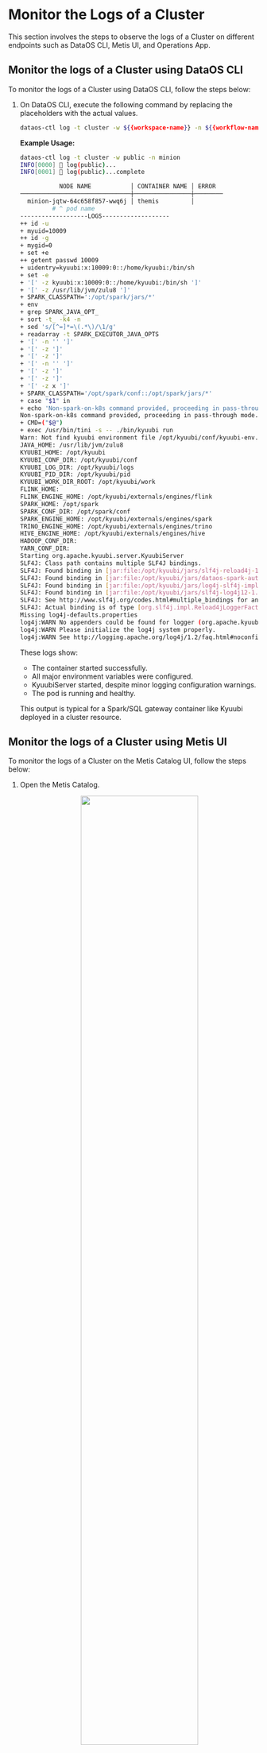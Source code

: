# Monitor the Logs of a Cluster

This section involves the steps to observe the logs of a Cluster on different endpoints such as DataOS CLI, Metis UI, and Operations App.

## Monitor the logs of a Cluster using DataOS CLI

To monitor the  logs of a Cluster using DataOS CLI, follow the steps below:

1. On DataOS CLI, execute the following command by replacing the placeholders with the actual values. 
    
    ```bash
    dataos-ctl log -t cluster -w ${{workspace-name}} -n ${{workflow-name}}
    ```
    
    **Example Usage:**
    
    ```bash
    dataos-ctl log -t cluster -w public -n minion
    INFO[0000] 📃 log(public)...                             
    INFO[0001] 📃 log(public)...complete                     
    
               NODE NAME           │ CONTAINER NAME │ ERROR  
    ───────────────────────────────┼────────────────┼────────
      minion-jqtw-64c658f857-wwq6j │ themis         │        
             # ^ pod name
    -------------------LOGS-------------------
    ++ id -u
    + myuid=10009
    ++ id -g
    + mygid=0
    + set +e
    ++ getent passwd 10009
    + uidentry=kyuubi:x:10009:0::/home/kyuubi:/bin/sh
    + set -e
    + '[' -z kyuubi:x:10009:0::/home/kyuubi:/bin/sh ']'
    + '[' -z /usr/lib/jvm/zulu8 ']'
    + SPARK_CLASSPATH=':/opt/spark/jars/*'
    + env
    + grep SPARK_JAVA_OPT_
    + sort -t_ -k4 -n
    + sed 's/[^=]*=\(.*\)/\1/g'
    + readarray -t SPARK_EXECUTOR_JAVA_OPTS
    + '[' -n '' ']'
    + '[' -z ']'
    + '[' -z ']'
    + '[' -n '' ']'
    + '[' -z ']'
    + '[' -z ']'
    + '[' -z x ']'
    + SPARK_CLASSPATH='/opt/spark/conf::/opt/spark/jars/*'
    + case "$1" in
    + echo 'Non-spark-on-k8s command provided, proceeding in pass-through mode...'
    Non-spark-on-k8s command provided, proceeding in pass-through mode...
    + CMD=("$@")
    + exec /usr/bin/tini -s -- ./bin/kyuubi run
    Warn: Not find kyuubi environment file /opt/kyuubi/conf/kyuubi-env.sh, using default ones...
    JAVA_HOME: /usr/lib/jvm/zulu8
    KYUUBI_HOME: /opt/kyuubi
    KYUUBI_CONF_DIR: /opt/kyuubi/conf
    KYUUBI_LOG_DIR: /opt/kyuubi/logs
    KYUUBI_PID_DIR: /opt/kyuubi/pid
    KYUUBI_WORK_DIR_ROOT: /opt/kyuubi/work
    FLINK_HOME: 
    FLINK_ENGINE_HOME: /opt/kyuubi/externals/engines/flink
    SPARK_HOME: /opt/spark
    SPARK_CONF_DIR: /opt/spark/conf
    SPARK_ENGINE_HOME: /opt/kyuubi/externals/engines/spark
    TRINO_ENGINE_HOME: /opt/kyuubi/externals/engines/trino
    HIVE_ENGINE_HOME: /opt/kyuubi/externals/engines/hive
    HADOOP_CONF_DIR: 
    YARN_CONF_DIR: 
    Starting org.apache.kyuubi.server.KyuubiServer
    SLF4J: Class path contains multiple SLF4J bindings.
    SLF4J: Found binding in [jar:file:/opt/kyuubi/jars/slf4j-reload4j-1.7.36.jar!/org/slf4j/impl/StaticLoggerBinder.class]
    SLF4J: Found binding in [jar:file:/opt/kyuubi/jars/dataos-spark-auth_2.12-1.9.2.jar!/org/slf4j/impl/StaticLoggerBinder.class]
    SLF4J: Found binding in [jar:file:/opt/kyuubi/jars/log4j-slf4j-impl-2.24.1.jar!/org/slf4j/impl/StaticLoggerBinder.class]
    SLF4J: Found binding in [jar:file:/opt/kyuubi/jars/slf4j-log4j12-1.7.25.jar!/org/slf4j/impl/StaticLoggerBinder.class]
    SLF4J: See http://www.slf4j.org/codes.html#multiple_bindings for an explanation.
    SLF4J: Actual binding is of type [org.slf4j.impl.Reload4jLoggerFactory]
    Missing log4j-defaults.properties
    log4j:WARN No appenders could be found for logger (org.apache.kyuubi.server.KyuubiServer).
    log4j:WARN Please initialize the log4j system properly.
    log4j:WARN See http://logging.apache.org/log4j/1.2/faq.html#noconfig for more info.
    ```
    
    These logs show:
    
    - The container started successfully.
    - All major environment variables were configured.
    - KyuubiServer started, despite minor logging configuration warnings.
    - The pod is running and healthy.
    
    This output is typical for a Spark/SQL gateway container like Kyuubi deployed in a cluster resource.
    

## Monitor the logs of a Cluster using Metis UI

To monitor the logs of a Cluster on the Metis Catalog UI, follow the steps below:

1. Open the Metis Catalog.
    
    <div style="text-align: center;">
    <img src="/products/data_product/observability/observability.png" style="width: 70%; height: auto;">
    </div>
    
2. Search for the Cluster by name.
    
    <div style="text-align: center;">
    <img src="/products/data_product/observability/observability.png" style="width: 70%; height: auto;">
    </div>
    
3. Click on the Cluster that needs to be monitored and navigate to the ‘Runtime’ section.
    
    <div style="text-align: center;">
  <img src="/products/data_product/observability/observability.png" style="width: 70%; height: auto;">
  <figcaption><i>Observability in DataOS</i></figcaption>
</div>
    
4. Click on any pod name for which you want to monitor the logs, and navigate to the ‘Pod Logs’ section.
    
    <div style="text-align: center;">
  <img src="/products/data_product/observability/observability.png" style="width: 70%; height: auto;">
  <figcaption><i>Observability in DataOS</i></figcaption>
</div>
    
    These logs show:
    
    - The container started successfully.
    - All major environment variables were configured.
    - KyuubiServer started, despite minor logging configuration warnings.
    - The pod is running and healthy.
    
    This output is typical for a Spark/SQL gateway container like Kyuubi deployed in a cluster resource.
    

## Monitor the logs of a Cluster using the Operations app

To monitor the logs of a Cluster on the Operations App, follow the steps below:

1. Open the Operations app.
    
    <div style="text-align: center;">
    <img src="/products/data_product/observability/observability.png" style="width: 70%; height: auto;">
    </div>
    
2. Navigate to User Space → Resources → Cluster and search for the Cluster by name.
    
    <div style="text-align: center;">
    <img src="/products/data_product/observability/observability.png" style="width: 70%; height: auto;">
    </div>
    
3. Click on the Cluster that needs to be monitored and navigate to the ‘Resource Runtime’ section.
    
    <div style="text-align: center;">
    <img src="/products/data_product/observability/observability.png" style="width: 70%; height: auto;">
    </div>
    
4. Click on any runtime node for which you want to monitor the logs, and navigate to the ‘Runtime Node Logs’ section. 
    
    <div style="text-align: center;">
    <img src="/products/data_product/observability/observability.png" style="width: 70%; height: auto;">
    </div>
    
    These logs show:
    
    - The container started successfully.
    - All major environment variables were configured.
    - KyuubiServer started, despite minor logging configuration warnings.
    - The pod is running and healthy.
    
    This output is typical for a Spark/SQL gateway container like Kyuubi deployed in a cluster resource.
